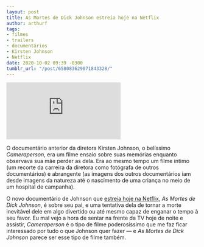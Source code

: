 ```yaml
---
layout: post
title: As Mortes de Dick Johnson estreia hoje na Netflix
author: arthurf
tags:
- filmes
- trailers
- documentários
- Kirsten Johnson
- Netflix
date: 2020-10-02 09:39 -0300
tumblr_url: "/post/658083629071843328/"
---
```

<iframe class="full-width" src="https://www.youtube.com/embed/wfTmT6C5DnM" frameborder="0" allow="accelerometer; autoplay; clipboard-write; encrypted-media; gyroscope; picture-in-picture" allowfullscreen></iframe>

O documentário anterior da diretora Kirsten Johnson, o belíssimo *Cameraperson*, era um filme ensaio sobre suas memórias enquanto observava sua mãe perder as dela. Era ao mesmo tempo um filme íntimo (um recorte da carreira da diretora como fotógrafa de outros documentários) e abrangente (as imagens dos outros documentários iam desde imagens da natureza até o nascimento de uma criança no meio de um hospital de campanha).

O novo documentário de Johnson que [estreia hoje na Netflix](https://www.netflix.com/title/80234465?s=i&trkid=13747225), *As Mortes de Dick Johnson*, é sobre seu pai, e uma tentativa dela de tornar a morte inevitável dele em algo divertido ou até mesmo capaz de enganar o tempo à seu favor. Eu mal vejo a hora de sentar na frente da TV hoje de noite e assistir, *Cameraperson* é o tipo de filme poderosíssimo que me faz ficar interessado por tudo o que Johnson quer fazer — e *As Mortes de Dick Johnson* parece ser esse tipo de filme também.
